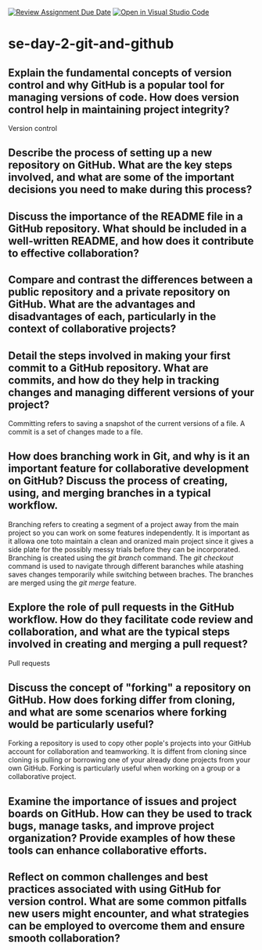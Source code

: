 [![Review Assignment Due Date](https://classroom.github.com/assets/deadline-readme-button-22041afd0340ce965d47ae6ef1cefeee28c7c493a6346c4f15d667ab976d596c.svg)](https://classroom.github.com/a/8wgCKhpZ)
[![Open in Visual Studio Code](https://classroom.github.com/assets/open-in-vscode-2e0aaae1b6195c2367325f4f02e2d04e9abb55f0b24a779b69b11b9e10269abc.svg)](https://classroom.github.com/online_ide?assignment_repo_id=18385869&assignment_repo_type=AssignmentRepo)
# se-day-2-git-and-github
## Explain the fundamental concepts of version control and why GitHub is a popular tool for managing versions of code. How does version control help in maintaining project integrity?
Version control 


## Describe the process of setting up a new repository on GitHub. What are the key steps involved, and what are some of the important decisions you need to make during this process?

## Discuss the importance of the README file in a GitHub repository. What should be included in a well-written README, and how does it contribute to effective collaboration?

## Compare and contrast the differences between a public repository and a private repository on GitHub. What are the advantages and disadvantages of each, particularly in the context of collaborative projects?

## Detail the steps involved in making your first commit to a GitHub repository. What are commits, and how do they help in tracking changes and managing different versions of your project?
Committing refers to saving a snapshot of the current versions of a file. A commit is a set of changes made to a file.



## How does branching work in Git, and why is it an important feature for collaborative development on GitHub? Discuss the process of creating, using, and merging branches in a typical workflow.
Branching refers to creating a segment of a project away from the main project so you can work on some features independently. It is important as it allowa one toto maintain a clean and oranized main project
since it gives a side plate for the possibly messy trials before they can be incorporated. Branching is created using the _git branch_ command. The _git checkout_ command is used to navigate through different baranches while atashing saves changes temporarily while switching between braches. The branches are merged using the _git merge_ feature.



## Explore the role of pull requests in the GitHub workflow. How do they facilitate code review and collaboration, and what are the typical steps involved in creating and merging a pull request?
Pull requests




## Discuss the concept of "forking" a repository on GitHub. How does forking differ from cloning, and what are some scenarios where forking would be particularly useful?
Forking a repository is used to copy other pople's projects into your GitHub account for collaboration and teamworking. It is diffent from cloning since cloning is pulling or borrowing one of your already done
projects from your own GitHub. Forking is particularly useful when working on a group or a collaborative project.



## Examine the importance of issues and project boards on GitHub. How can they be used to track bugs, manage tasks, and improve project organization? Provide examples of how these tools can enhance collaborative efforts.

## Reflect on common challenges and best practices associated with using GitHub for version control. What are some common pitfalls new users might encounter, and what strategies can be employed to overcome them and ensure smooth collaboration?
